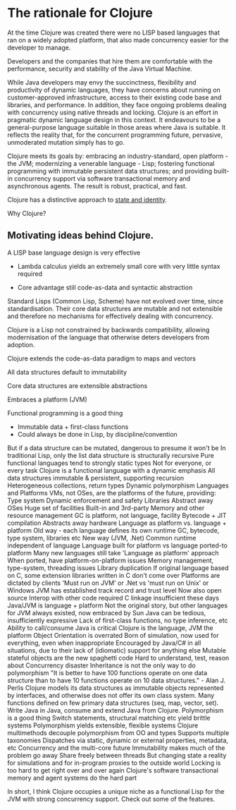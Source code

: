 # The rationale for Clojure

  At the time Clojure was created there were no LISP based languages that ran on a widely adopted platform, that also made concurrency easier for the developer to manage.

  Developers and the companies that hire them are comfortable with the performance, security and stability of the Java Virtual Machine. 
  
  While Java developers may envy the succinctness, flexibility and productivity of dynamic languages, they have concerns about running on customer-approved infrastructure, access to their existing code base and libraries, and performance. In addition, they face ongoing problems dealing with concurrency using native threads and locking. Clojure is an effort in pragmatic dynamic language design in this context. It endeavours to be a general-purpose language suitable in those areas where Java is suitable. It reflects the reality that, for the concurrent programming future, pervasive, unmoderated mutation simply has to go.

  Clojure meets its goals by: embracing an industry-standard, open platform - the JVM; modernizing a venerable language - Lisp; fostering functional programming with immutable persistent data structures; and providing built-in concurrency support via software transactional memory and asynchronous agents. The result is robust, practical, and fast.

Clojure has a distinctive approach to [state and identity](http://clojure.org/state).

Why Clojure?


## Motivating ideas behind Clojure.

A LISP base language design is very effective

* Lambda calculus yields an extremely small core with very little syntax required

* Core advantage still code-as-data and syntactic abstraction


Standard Lisps (Common Lisp, Scheme) have not evolved over time, since standardisation.  Their core data structures are mutable and not extensible and therefore no mechanisms for effectively dealing with concurrency.


Clojure is a Lisp not constrained by backwards compatibility, allowing modernisation of the language that otherwise deters developers from adoption.

Clojure extends the code-as-data paradigm to maps and vectors

All data structures default to immutability

Core data structures are extensible abstractions 

Embraces a platform (JVM)

Functional programming is a good thing
- Immutable data + first-class functions
- Could always be done in Lisp, by discipline/convention

But if a data structure can be mutated, dangerous to presume it won't be
In traditional Lisp, only the list data structure is structurally recursive
Pure functional languages tend to strongly static types
Not for everyone, or every task
Clojure is a functional language with a dynamic emphasis
All data structures immutable & persistent, supporting recursion
Heterogeneous collections, return types
Dynamic polymorphism
Languages and Platforms
VMs, not OSes, are the platforms of the future, providing:
Type system
Dynamic enforcement and safety
Libraries
Abstract away OSes
Huge set of facilities
Built-in and 3rd-party
Memory and other resource management
GC is platform, not language, facility
Bytecode + JIT compilation
Abstracts away hardware
Language as platform vs. language + platform
Old way - each language defines its own runtime
GC, bytecode, type system, libraries etc
New way (JVM, .Net)
Common runtime independent of language
Language built for platform vs language ported-to platform
Many new languages still take 'Language as platform' approach
When ported, have platform-on-platform issues
Memory management, type-system, threading issues
Library duplication
If original language based on C, some extension libraries written in C don't come over
Platforms are dictated by clients
'Must run on JVM' or .Net vs 'must run on Unix' or Windows
JVM has established track record and trust level
Now also open source
Interop with other code required
C linkage insufficient these days
Java/JVM is language + platform
Not the original story, but other languages for JVM always existed, now embraced by Sun
Java can be tedious, insufficiently expressive
Lack of first-class functions, no type inference, etc
Ability to call/consume Java is critical
Clojure is the language, JVM the platform
Object Orientation is overrated
Born of simulation, now used for everything, even when inappropriate
Encouraged by Java/C# in all situations, due to their lack of (idiomatic) support for anything else
Mutable stateful objects are the new spaghetti code
Hard to understand, test, reason about
Concurrency disaster
Inheritance is not the only way to do polymorphism
"It is better to have 100 functions operate on one data structure than to have 10 functions operate on 10 data structures." - Alan J. Perlis
Clojure models its data structures as immutable objects represented by interfaces, and otherwise does not offer its own class system.
Many functions defined on few primary data structures (seq, map, vector, set).
Write Java in Java, consume and extend Java from Clojure.
Polymorphism is a good thing
Switch statements, structural matching etc yield brittle systems
Polymorphism yields extensible, flexible systems
Clojure multimethods decouple polymorphism from OO and types
Supports multiple taxonomies
Dispatches via static, dynamic or external properties, metadata, etc
Concurrency and the multi-core future
Immutability makes much of the problem go away
Share freely between threads
But changing state a reality for simulations and for in-program proxies to the outside world
Locking is too hard to get right over and over again
Clojure's software transactional memory and agent systems do the hard part

In short, I think Clojure occupies a unique niche as a functional Lisp for the JVM with strong concurrency support. Check out some of the features.
